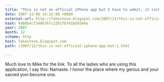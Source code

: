 ```yaml
---
title: "This is not an official iPhone app but I have to admit, it rocks"
date: 2007-12-06 14:22:00 +0000
external-url: http://fakesteve.blogspot.com/2007/12/this-is-not-official-iphone-app-but-i.html
hash: 4d88b4c73486767c2281fb741b59349a
year: 2007
month: 12
scheme: http
host: fakesteve.blogspot.com
path: /2007/12/this-is-not-official-iphone-app-but-i.html

---
```


Much love to Mike for the link. To all the ladies who are using this application, I say this: Namaste. I honor the place where my genius and your sacred yoni become one.
